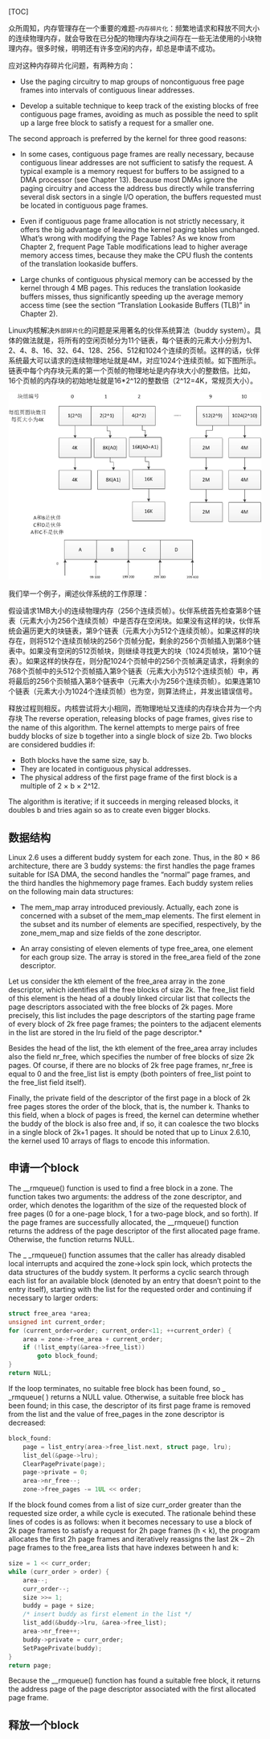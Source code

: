 [TOC]

众所周知，内存管理存在一个重要的难题-`内存碎片化`：频繁地请求和释放不同大小的连续物理内存，就会导致在已分配的物理内存块之间存在一些无法使用的小块物理内存。很多时候，明明还有许多空闲的内存，却总是申请不成功。

应对这种内存碎片化问题，有两种方向：

* Use the paging circuitry to map groups of noncontiguous free page frames into intervals of contiguous linear addresses.

* Develop a suitable technique to keep track of the existing blocks of free contiguous page frames, avoiding as much as possible the need to split up a large free block to satisfy a request for a smaller one.

The second approach is preferred by the kernel for three good reasons:

* In some cases, contiguous page frames are really necessary, because contiguous linear addresses are not sufficient to satisfy the request. A typical example is a memory request for buffers to be assigned to a DMA processor (see Chapter 13). Because most DMAs ignore the paging circuitry and access the address bus directly while transferring several disk sectors in a single I/O operation, the buffers requested must be located in contiguous page frames.

* Even if contiguous page frame allocation is not strictly necessary, it offers the big advantage of leaving the kernel paging tables unchanged. What’s wrong with modifying the Page Tables? As we know from Chapter 2, frequent Page Table modifications lead to higher average memory access times, because they make the CPU flush the contents of the translation lookaside buffers.

* Large chunks of contiguous physical memory can be accessed by the kernel through 4 MB pages. This reduces the translation lookaside buffers misses, thus significantly speeding up the average memory access time (see the section “Translation Lookaside Buffers (TLB)” in Chapter 2).

Linux内核解决`外部碎片化`的问题是采用著名的伙伴系统算法（buddy system）。具体的做法就是，将所有的空闲页帧分为11个链表，每个链表的元素大小分别为1、2、4、8、16、32、64、128、256、512和1024个连续的页帧。这样的话，伙伴系统最大可以请求的连续物理地址就是4M，对应1024个连续页帧。如下图所示。链表中每个内存块元素的第一个页帧的物理地址是内存块大小的整数倍。比如，16个页帧的内存块的初始地址就是16*2^12的整数倍（2^12=4K，常规页大小）。

<img id="Figure_8-3" src="https://raw.githubusercontent.com/tupelo-shen/my_test/master/doc/linux/qemu/Linux_kernel_analysis/images/understanding_linux_kernel_8_3.PNG">

我们举一个例子，阐述伙伴系统的工作原理：

假设请求1MB大小的连续物理内存（256个连续页帧）。伙伴系统首先检查第8个链表（元素大小为256个连续页帧）中是否存在空闲块。如果没有这样的块，伙伴系统会遍历更大的块链表，第9个链表（元素大小为512个连续页帧）。如果这样的块存在，则将512个连续页帧块的256个页帧分配，剩余的256个页帧插入到第8个链表中。如果没有空闲的512页帧块，则继续寻找更大的块（1024页帧块，第10个链表）。如果这样的快存在，则分配1024个页帧中的256个页帧满足请求，将剩余的768个页帧中的头512个页帧插入第9个链表（元素大小为512个连续页帧）中，再将最后的256个页帧插入第8个链表中（元素大小为256个连续页帧）。如果连第10个链表（元素大小为1024个连续页帧）也为空，则算法终止，并发出错误信号。

释放过程则相反。内核尝试将大小相同，而物理地址又连续的内存块合并为一个内存块
The reverse operation, releasing blocks of page frames, gives rise to the name of this algorithm. The kernel attempts to merge pairs of free buddy blocks of size b together into a single block of size 2b. Two blocks are considered buddies if:

* Both blocks have the same size, say b.
* They are located in contiguous physical addresses.
* The physical address of the first page frame of the first block is a multiple of 2 × b × 2^12.

The algorithm is iterative; if it succeeds in merging released blocks, it doubles b and tries again so as to create even bigger blocks.


## 数据结构

Linux 2.6 uses a different buddy system for each zone. Thus, in the 80 × 86 architecture, there are 3 buddy systems: the first handles the page frames suitable for ISA DMA, the second handles the “normal” page frames, and the third handles the highmemory page frames. Each buddy system relies on the following main data structures:

* The mem_map array introduced previously. Actually, each zone is concerned with a
subset of the mem_map elements. The first element in the subset and its number of
elements are specified, respectively, by the zone_mem_map and size fields of the
zone descriptor.

* An array consisting of eleven elements of type free_area, one element for each group size. The array is stored in the free_area field of the zone descriptor.

Let us consider the kth element of the free_area array in the zone descriptor, which
identifies all the free blocks of size 2k. The free_list field of this element is the head
of a doubly linked circular list that collects the page descriptors associated with the
free blocks of 2k pages. More precisely, this list includes the page descriptors of the
starting page frame of every block of 2k free page frames; the pointers to the adjacent
elements in the list are stored in the lru field of the page descriptor.*

Besides the head of the list, the kth element of the free_area array includes also the
field nr_free, which specifies the number of free blocks of size 2k pages. Of course, if
there are no blocks of 2k free page frames, nr_free is equal to 0 and the free_list list
is empty (both pointers of free_list point to the free_list field itself).

Finally, the private field of the descriptor of the first page in a block of 2k free pages
stores the order of the block, that is, the number k. Thanks to this field, when a
block of pages is freed, the kernel can determine whether the buddy of the block is
also free and, if so, it can coalesce the two blocks in a single block of 2k+1 pages. It
should be noted that up to Linux 2.6.10, the kernel used 10 arrays of flags to encode
this information.

## 申请一个block

The __rmqueue() function is used to find a free block in a zone. The function takes
two arguments: the address of the zone descriptor, and order, which denotes the
logarithm of the size of the requested block of free pages (0 for a one-page block, 1
for a two-page block, and so forth). If the page frames are successfully allocated, the
__rmqueue() function returns the address of the page descriptor of the first allocated
page frame. Otherwise, the function returns NULL.

The _ _rmqueue() function assumes that the caller has already disabled local interrupts
and acquired the zone->lock spin lock, which protects the data structures of
the buddy system. It performs a cyclic search through each list for an available block
(denoted by an entry that doesn’t point to the entry itself), starting with the list for
the requested order and continuing if necessary to larger orders:

```c
struct free_area *area;
unsigned int current_order;
for (current_order=order; current_order<11; ++current_order) {
    area = zone->free_area + current_order;
    if (!list_empty(&area->free_list))
        goto block_found;
}
return NULL;
```

If the loop terminates, no suitable free block has been found, so _ _rmqueue( ) returns
a NULL value. Otherwise, a suitable free block has been found; in this case, the
descriptor of its first page frame is removed from the list and the value of free_pages
in the zone descriptor is decreased:

```c
block_found:
    page = list_entry(area->free_list.next, struct page, lru);
    list_del(&page->lru);
    ClearPagePrivate(page);
    page->private = 0;
    area->nr_free--;
    zone->free_pages -= 1UL << order;
```

If the block found comes from a list of size curr_order greater than the requested size
order, a while cycle is executed. The rationale behind these lines of codes is as follows:
when it becomes necessary to use a block of 2k page frames to satisfy a request
for 2h page frames (h < k), the program allocates the first 2h page frames and iteratively
reassigns the last 2k – 2h page frames to the free_area lists that have indexes
between h and k:

```c
size = 1 << curr_order;
while (curr_order > order) {
    area--;
    curr_order--;
    size >>= 1;
    buddy = page + size;
    /* insert buddy as first element in the list */
    list_add(&buddy->lru, &area->free_list);
    area->nr_free++;
    buddy->private = curr_order;
    SetPagePrivate(buddy);
}
return page;
```

Because the __rmqueue() function has found a suitable free block, it returns the address page of the page descriptor associated with the first allocated page frame.

## 释放一个block




